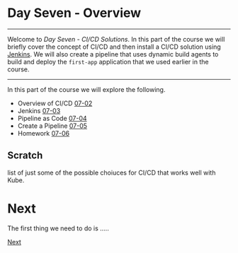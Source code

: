 # Day Seven - Overview

---

Welcome to _Day Seven - CI/CD Solutions_.  In this part of the course we will briefly cover the concept of CI/CD and then install a CI/CD solution using [Jenkins](https://jenkins.io).  We will also create a pipeline that uses dynamic build agents to build and deploy the `first-app` application that we used  earlier in the course.

---

In this part of the course we will explore the following.

* Overview of CI/CD [07-02](07-02.md)
* Jenkins [07-03](07-03.md)
* Pipeline as Code [07-04](07-04.md)
* Create a Pipeline [07-05](07-05.md)
* Homework [07-06](07-06.md)


## Scratch

list of just some of the possible choiuces for CI/CD that works well with Kube. 



# Next

The first thing we need to do is .....

[Next](07-02.md)

